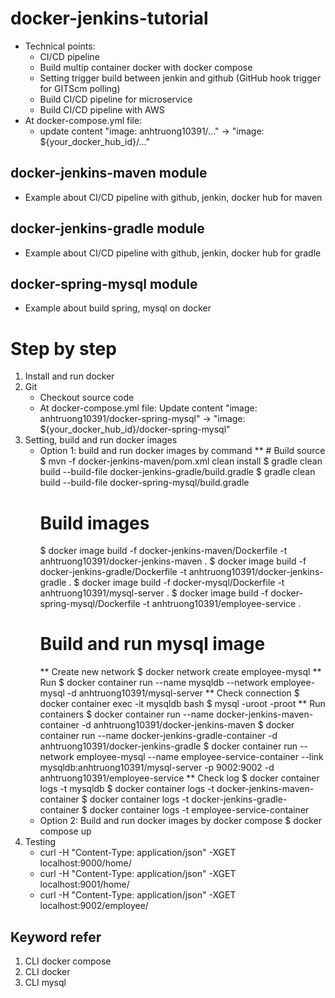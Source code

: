 # docker-jenkins-tutorial
  * Technical points:
    * CI/CD pipeline
    * Build multip container docker with docker compose
    * Setting trigger build between jenkin and github (GitHub hook trigger for GITScm polling)
    * Build CI/CD pipeline for microservice
    * Build CI/CD pipeline with AWS
  * At docker-compose.yml file:
    * update content "image: anhtruong10391/..." -> "image: ${your_docker_hub_id}/..."
## docker-jenkins-maven module
  * Example about CI/CD pipeline with github, jenkin, docker hub for maven
## docker-jenkins-gradle module
  * Example about CI/CD pipeline with github, jenkin, docker hub for gradle
## docker-spring-mysql module
  * Example about build spring, mysql on docker
# Step by step
1. Install and run docker
2. Git
   - Checkout source code
   - At docker-compose.yml file:
     Update content "image: anhtruong10391/docker-spring-mysql" -> "image: ${your_docker_hub_id}/docker-spring-mysql"
3. Setting, build and run docker images
   * Option 1: build and run docker images by command
     ** # Build source
       $ mvn -f docker-jenkins-maven/pom.xml clean install
       $ gradle clean build --build-file docker-jenkins-gradle/build.gradle
       $ gradle clean build --build-file docker-spring-mysql/build.gradle
     # Build images
       $ docker image build -f docker-jenkins-maven/Dockerfile -t anhtruong10391/docker-jenkins-maven .
       $ docker image build -f docker-jenkins-gradle/Dockerfile -t anhtruong10391/docker-jenkins-gradle .
       $ docker image build -f docker-mysql/Dockerfile -t anhtruong10391/mysql-server .
       $ docker image build -f docker-spring-mysql/Dockerfile -t anhtruong10391/employee-service .
     # Build and run mysql image
       ** Create new network
          $ docker network create employee-mysql
       ** Run
          $ docker container run --name mysqldb --network employee-mysql -d anhtruong10391/mysql-server
       ** Check connection
          $ docker container exec -it mysqldb bash
          $ mysql -uroot -proot
       ** Run containers
          $ docker container run --name docker-jenkins-maven-container -d  anhtruong10391/docker-jenkins-maven
          $ docker container run --name docker-jenkins-gradle-container -d anhtruong10391/docker-jenkins-gradle
          $ docker container run --network employee-mysql --name employee-service-container --link mysqldb:anhtruong10391/mysql-server -p 9002:9002 -d anhtruong10391/employee-service
       ** Check log
          $ docker container logs -t mysqldb
          $ docker container logs -t docker-jenkins-maven-container
          $ docker container logs -t docker-jenkins-gradle-container 
          $ docker container logs -t employee-service-container
   * Option 2: Build and run docker images by docker compose
          $ docker compose up
4. Testing
   * curl -H "Content-Type: application/json" -XGET localhost:9000/home/
   * curl -H "Content-Type: application/json" -XGET localhost:9001/home/
   * curl -H "Content-Type: application/json" -XGET localhost:9002/employee/
## Keyword refer
1. CLI docker compose
2. CLI docker
3. CLI mysql

